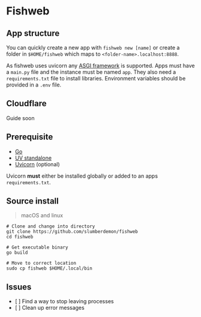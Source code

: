 # Fishweb

## App structure

You can quickly create a new app with `fishweb new [name]` or create a folder in `$HOME/fishweb` which maps to `<folder-name>.localhost:8888`.

As fishweb uses uvicorn any [ASGI framework](https://www.uvicorn.org/#asgi-frameworks) is supported. Apps must have a `main.py` file and the instance must be named `app`.
They also need a `requirements.txt` file to install libraries. Environment variables should be provided in a `.env` file.

## Cloudflare

Guide soon

## Prerequisite

- [Go](https://go.dev/)
- [UV standalone](https://docs.astral.sh/uv/getting-started/installation/)
- [Uvicorn](https://pypi.org/project/uvicorn/) (optional)

Uvicorn **must** either be installed globally or added to an apps `requirements.txt`.

## Source install

> macOS and linux

```shell
# Clone and change into directory
git clone https://github.com/slumberdemon/fishweb
cd fishweb

# Get executable binary
go build

# Move to correct location
sudo cp fishweb $HOME/.local/bin
```


## Issues
- [ ] Find a way to stop leaving <defunct> processes
- [ ] Clean up error messages
